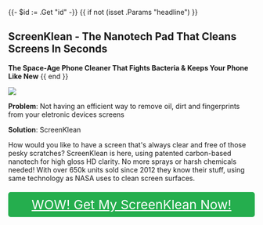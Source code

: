 {{- $id := .Get "id" -}}
{{ if not (isset .Params "headline") }}
## ScreenKlean - The Nanotech Pad That Cleans Screens In Seconds

**The Space-Age Phone Cleaner That Fights Bacteria & Keeps Your Phone Like New**
{{ end }}

[![](/list/screen-klean-title.jpg)](https://t.gadgetadvisers.com/click/{{$id}})

**Problem**: Not having an efficient way to remove oil, dirt and fingerprints from your eletronic devices screens

**Solution**: ScreenKlean

How would you like to have a screen that's always clear and free of those pesky scratches? ScreenKlean is here, using patented carbon-based nanotech for high gloss HD clarity. No more sprays or harsh chemicals needed! With over 650k units sold since 2012 they know their stuff, using same technology as NASA uses to clean screen surfaces.

<a href="(https://t.gadgetadvisers.com/click/{{$id}})" style="color: white;">
   <div style="text-align:center;background-color:#25ae4e;margin-bottom:20px;margin-top:20px;width: 100%;-webkit-border-radius: 5px;">
      <div style="color: white; padding: 10px;font-size: 26px;">
      WOW! Get My ScreenKlean Now!
      </div>
   </div>
</a>